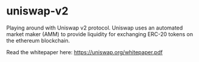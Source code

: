 # uniswap-v2
Playing around with Uniswap v2 protocol. Uniswap uses an automated market maker (AMM) to provide liquidity for exchanging ERC-20 tokens on the ethereum blockchain.

Read the whitepaper here:
https://uniswap.org/whitepaper.pdf

